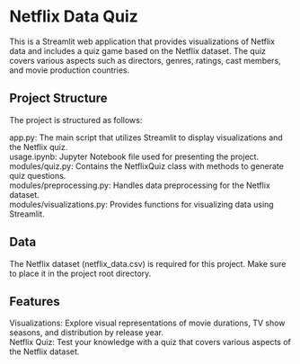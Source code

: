 # Netflix Data Quiz
This is a Streamlit web application that provides visualizations of Netflix data and includes a quiz game based on the Netflix dataset. The quiz covers various aspects such as directors, genres, ratings, cast members, and movie production countries.

## Project Structure
The project is structured as follows:

app.py: The main script that utilizes Streamlit to display visualizations and the Netflix quiz.<br>
usage.ipynb: Jupyter Notebook file used for presenting the project.<br>
modules/quiz.py: Contains the NetflixQuiz class with methods to generate quiz questions.<br>
modules/preprocessing.py: Handles data preprocessing for the Netflix dataset.<br>
modules/visualizations.py: Provides functions for visualizing data using Streamlit.<br>

## Data
The Netflix dataset (netflix_data.csv) is required for this project. Make sure to place it in the project root directory.

## Features
Visualizations: Explore visual representations of movie durations, TV show seasons, and distribution by release year.<br>
Netflix Quiz: Test your knowledge with a quiz that covers various aspects of the Netflix dataset.